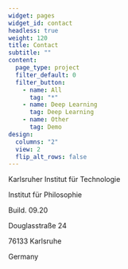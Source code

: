 ```yaml
---
widget: pages
widget_id: contact
headless: true
weight: 120
title: Contact
subtitle: ""
content:
  page_type: project
  filter_default: 0
  filter_button:
    - name: All
      tag: "*"
    - name: Deep Learning
      tag: Deep Learning
    - name: Other
      tag: Demo
design:
  columns: "2"
  view: 2
  flip_alt_rows: false
---
```

Karlsruher Institut für Technologie

Institut für Philosophie

Build. 09.20

Douglasstraße 24

76133 Karlsruhe

Germany

